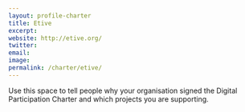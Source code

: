```yaml
---
layout: profile-charter
title: Etive
excerpt: 
website: http://etive.org/
twitter: 
email: 
image: 
permalink: /charter/etive/
---
```


Use this space to tell people why your organisation signed the Digital Participation Charter and which projects you are supporting.
